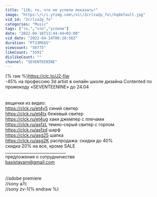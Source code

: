 ```yaml
---
title: "116; то, что не успели показать!"
image: "https:\/\/i.ytimg.com\/vi\/2crlza2p_fo\/hqdefault.jpg"
vid_id: "2crlza2p_fo"
categories: "Music"
tags: ["то,","что","успели"]
date: "2022-04-16T13:44:44+03:00"
vid_date: "2022-04-14T06:28:56Z"
duration: "PT33M56S"
viewcount: "50775"
likeCount: "5591"
dislikeCount: ""
channel: "SEVENTEENINE"
---
```

{% raw %}<a rel="nofollow" target="blank" href="https://clc.to/J2-fiw">https://clc.to/J2-fiw</a><br />-45% на профессию 3d artist в онлайн школе дизайна Contented по промокоду «SEVENTEENINE» до 24.04<br /><br /><br />вещички из видео:<br /><a rel="nofollow" target="blank" href="https://clck.ru/et4y5">https://clck.ru/et4y5</a> синий свитер<br /><a rel="nofollow" target="blank" href="https://clck.ru/et4tx">https://clck.ru/et4tx</a> бежевый свитер<br /><a rel="nofollow" target="blank" href="https://clck.ru/et4ug">https://clck.ru/et4ug</a> хаки джемпер с плечами<br /><a rel="nofollow" target="blank" href="https://clck.ru/asfzL">https://clck.ru/asfzL</a> темно-серый свитер с горлом<br /><a rel="nofollow" target="blank" href="https://clck.ru/asfzd">https://clck.ru/asfzd</a> шарф<br /><a rel="nofollow" target="blank" href="https://clck.ru/asg25">https://clck.ru/asg25</a> шапка <br /><a rel="nofollow" target="blank" href="https://clck.ru/asg2K">https://clck.ru/asg2K</a> распродажа: скидки до 40%<br />скидка 20% на все, кроме SALE<br />______________________________<br />предложения о сотрудничестве<br />basistayam@gmail.com <br /><br /><br />//adobe premiere<br />//sony a7c<br />//sony zv-1{% endraw %}

